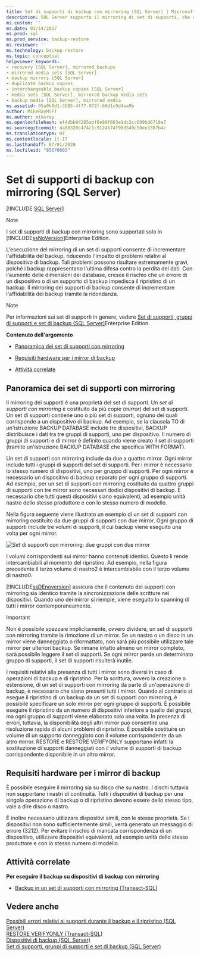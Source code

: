 ```yaml
---
title: Set di supporti di backup con mirroring (SQL Server) | Microsoft Docs
description: SQL Server supporta il mirroring di set di supporti, che consente di aumentare l'affidabilità del backup riducendo l'impatto di eventuali malfunzionamenti del dispositivo di backup.
ms.custom: ''
ms.date: 03/14/2017
ms.prod: sql
ms.prod_service: backup-restore
ms.reviewer: ''
ms.technology: backup-restore
ms.topic: conceptual
helpviewer_keywords:
- recovery [SQL Server], mirrored backups
- mirrored media sets [SQL Server]
- backup mirrors [SQL Server]
- duplicate backup copies
- interchangeable backup copies [SQL Server]
- media sets [SQL Server], mirrored backup media sets
- backup media [SQL Server], mirrored media
ms.assetid: 05a0b8d1-3585-4f77-972f-69d1c0d4aa9b
author: MikeRayMSFT
ms.author: mikeray
ms.openlocfilehash: ef4dbb94285abf6e88f663e1dc2cc609bd6718a7
ms.sourcegitcommit: da88320c474c1c9124574f90d549c50ee3387b4c
ms.translationtype: HT
ms.contentlocale: it-IT
ms.lasthandoff: 07/01/2020
ms.locfileid: "85670665"
---
```

# <a name="mirrored-backup-media-sets-sql-server"></a>Set di supporti di backup con mirroring (SQL Server)
 [!INCLUDE [SQL Server](../../includes/applies-to-version/sqlserver.md)]
    
> [!NOTE]  
>  I set di supporti di backup con mirroring sono supportati solo in [!INCLUDE[ssNoVersion](../../includes/ssnoversion-md.md)]Enterprise Edition.  
  
 L'esecuzione del mirroring di un set di supporti consente di incrementare l'affidabilità del backup, riducendo l'impatto di problemi relativi al dispositivo di backup. Tali problemi possono risultare estremamente gravi, poiché i backup rappresentano l'ultima difesa contro la perdita dei dati. Con l'aumento delle dimensioni dei database, cresce il rischio che un errore di un dispositivo o di un supporto di backup impedisca il ripristino di un backup. Il mirroring dei supporti di backup consente di incrementare l'affidabilità dei backup tramite la ridondanza.  
  
> [!NOTE]  
>  Per informazioni sui set di supporti in genere, vedere [Set di supporti, gruppi di supporti e set di backup &#40;SQL Server&#41;](../../relational-databases/backup-restore/media-sets-media-families-and-backup-sets-sql-server.md)Enterprise Edition.  
  
 **Contenuto dell'argomento**  
  
-   [Panoramica dei set di supporti con mirroring](#OverviewofMirroredMediaSets)  
  
-   [Requisiti hardware per i mirror di backup](#HardwareReqs)  
  
-   [Attività correlate](#RelatedTasks)  
  
##  <a name="overview-of-mirrored-media-sets"></a><a name="OverviewofMirroredMediaSets"></a> Panoramica dei set di supporti con mirroring  
 Il mirroring dei supporti è una proprietà del set di supporti. Un *set di supporti con mirroring* è costituito da più copie (*mirror*) del set di supporti. Un set di supporti contiene uno o più set di supporti, ognuno dei quali corrisponde a un dispositivo di backup. Ad esempio, se la clausola TO di un'istruzione BACKUP DATABASE include tre dispositivi, BACKUP distribuisce i dati tra tre gruppi di supporti, uno per dispositivo. Il numero di gruppi di supporti e di mirror è definito quando viene creato il set di supporti (tramite un'istruzione BACKUP DATABASE che specifica WITH FORMAT).  
  
 Un set di supporti con mirroring include da due a quattro mirror. Ogni mirror include tutti i gruppi di supporti del set di supporti. Per i mirror è necessario lo stesso numero di dispositivi, uno per gruppo di supporti. Per ogni mirror è necessario un dispositivo di backup separato per ogni gruppo di supporti. Ad esempio, per un set di supporti con mirroring costituito da quattro gruppi di supporti con tre mirror sono necessari dodici dispositivi di backup. È necessario che tutti questi dispositivi siano equivalenti, ad esempio unità nastro dello stesso produttore e con lo stesso numero di modello.  
  
 Nella figura seguente viene illustrato un esempio di un set di supporti con mirroring costituito da due gruppi di supporti con due mirror. Ogni gruppo di supporti include tre volumi di supporti, il cui backup viene eseguito una volta per ogni mirror.  
  
 ![Set di supporti con mirroring: due gruppi con due mirror](../../relational-databases/backup-restore/media/bnr-backup-media-mirror.gif "Set di supporti con mirroring: due gruppi con due mirror")  
  
 I volumi corrispondenti sui mirror hanno contenuti identici. Questo li rende intercambiabili al momento del ripristino. Ad esempio, nella figura precedente il terzo volume di nastro2 è intercambiabile con il terzo volume di nastro0.  
  
 [!INCLUDE[ssDEnoversion](../../includes/ssdenoversion-md.md)] assicura che il contenuto dei supporti con mirroring sia identico tramite la sincronizzazione delle scritture nei dispositivi. Quando uno dei mirror si riempie, viene eseguito lo spanning di tutti i mirror contemporaneamente.  
  
> [!IMPORTANT]  
>  Non è possibile spezzare implicitamente, ovvero dividere, un set di supporti con mirroring tramite la rimozione di un mirror. Se un nastro o un disco in un mirror viene danneggiato o riformattato, non sarà più possibile utilizzare tale mirror per ulteriori backup. Se rimane intatto almeno un mirror completo, sarà possibile leggere il set di supporti. Se ogni mirror perde un determinato gruppo di supporti, il set di supporti risulterà inutile.  
  
 I requisiti relativi alla presenza di tutti i mirror sono diversi in caso di operazioni di backup e di ripristino. Per la scrittura, ovvero la creazione o estensione, di un set di supporti con mirroring da parte di un'operazione di backup, è necessario che siano presenti tutti i mirror. Quando al contrario si esegue il ripristino di un backup da un set di supporti con mirroring, è possibile specificare un solo mirror per ogni gruppo di supporti. È possibile eseguire il ripristino da un numero di dispositivi inferiore a quello dei gruppi, ma ogni gruppo di supporti viene elaborato solo una volta. In presenza di errori, tuttavia, la disponibilità degli altri mirror può consentire una risoluzione rapida di alcuni problemi di ripristino. È possibile sostituire un volume di un supporto danneggiato con il volume corrispondente da un altro mirror. RESTORE e RESTORE VERIFYONLY supportano infatti la sostituzione di supporti danneggiati con il volume di supporti di backup corrispondente disponibile in un altro mirror.  
  
##  <a name="hardware-requirements-for-backup-mirrors"></a><a name="HardwareReqs"></a> Requisiti hardware per i mirror di backup  
 È possibile eseguire il mirroring sia su disco che su nastro. I dischi tuttavia non supportano i nastri di continuità. Tutti i dispositivi di backup per una singola operazione di backup o di ripristino devono essere dello stesso tipo, vale a dire disco o nastro.  
  
 È inoltre necessario utilizzare dispositivi simili, con le stesse proprietà. Se i dispositivi non sono sufficientemente simili, verrà generato un messaggio di errore (3212). Per evitare il rischio di mancata corrispondenza di un dispositivo, utilizzare dispositivi equivalenti, ad esempio unità dello stesso produttore e con lo stesso numero di modello.  
  
##  <a name="related-tasks"></a><a name="RelatedTasks"></a> Attività correlate  
 **Per eseguire il backup su dispositivi di backup con mirroring**  
  
-   [Backup in un set di supporti con mirroring &#40;Transact-SQL&#41;](../../relational-databases/backup-restore/back-up-to-a-mirrored-media-set-transact-sql.md)  
  
## <a name="see-also"></a>Vedere anche  
 [Possibili errori relativi ai supporti durante il backup e il ripristino &#40;SQL Server&#41;](../../relational-databases/backup-restore/possible-media-errors-during-backup-and-restore-sql-server.md)   
 [RESTORE VERIFYONLY &#40;Transact-SQL&#41;](../../t-sql/statements/restore-statements-verifyonly-transact-sql.md)   
 [Dispositivi di backup &#40;SQL Server&#41;](../../relational-databases/backup-restore/backup-devices-sql-server.md)   
 [Set di supporti, gruppi di supporti e set di backup &#40;SQL Server&#41;](../../relational-databases/backup-restore/media-sets-media-families-and-backup-sets-sql-server.md)  
  
  
